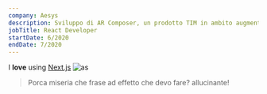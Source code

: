 ```yaml
---
company: Aesys
description: Sviluppo di AR Composer, un prodotto TIM in ambito augmented reality e virtual reality
jobTitle: React Developer
startDate: 6/2020
endDate: 7/2020
---
```


I **love** using [Next.js](https://nextjs.org/)
![as](/tet.png)

> Porca miseria che frase ad effetto che devo fare? allucinante!